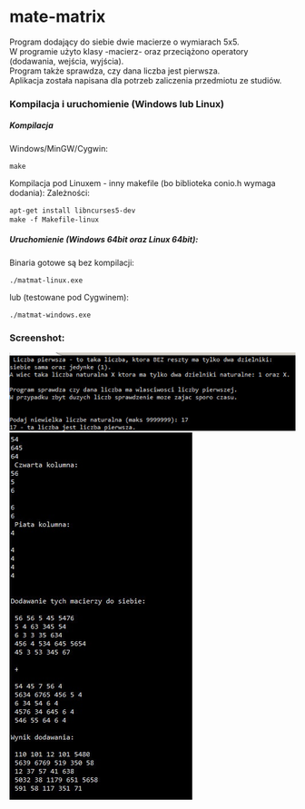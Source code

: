 # mate-matrix

Program dodający do siebie dwie macierze o wymiarach 5x5.  
W programie użyto klasy -macierz- oraz przeciążono operatory (dodawania, wejścia, wyjścia).  
Program także sprawdza, czy dana liczba jest pierwsza.  
Aplikacja została napisana dla potrzeb zaliczenia przedmiotu ze studiów.  

### Kompilacja i uruchomienie (Windows lub Linux)
	
##### Kompilacja 

Windows/MinGW/Cygwin:

	make
	
Kompilacja pod Linuxem - inny makefile (bo biblioteka conio.h wymaga dodania):
Zależności:
	
	apt-get install libncurses5-dev
	make -f Makefile-linux
	
##### Uruchomienie (Windows 64bit oraz Linux 64bit):	

Binaria gotowe są bez kompilacji:

	./matmat-linux.exe	
	
lub (testowane pod Cygwinem):

	./matmat-windows.exe

### Screenshot:

![kik.exe](https://raw.githubusercontent.com/collector1871/mate-matrix/master/matmat01.jpg)
![kik.exe](https://raw.githubusercontent.com/collector1871/mate-matrix/master/matmat02.jpg)